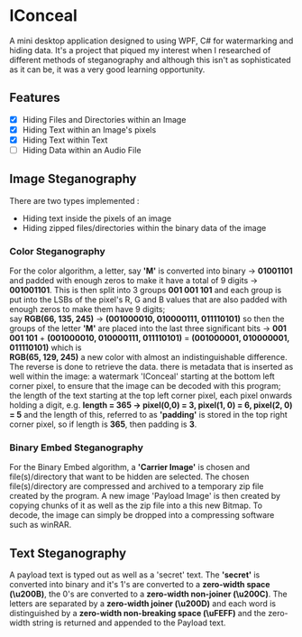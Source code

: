# IConceal #
A mini desktop application designed to using WPF, C# for watermarking and hiding data. It's a project that piqued my interest
when I researched of different methods of steganography and although this isn't as sophisticated as it can be, it was a very good
learning opportunity.

## Features ##
- [X] Hiding Files and Directories within an Image
- [X] Hiding Text within an Image's pixels
- [X] Hiding Text within Text
- [ ] Hiding Data within an Audio File

## Image Steganography ##
There are two types implemented :
* Hiding text inside the pixels of an image
* Hiding zipped files/directories within the binary data of the image

### Color Steganography ###
For the color algorithm, a letter, say **'M'** is converted into binary -> **01001101** and padded with enough zeros to make it have
a total of 9 digits -> **001001101**. This is then split into 3 groups **001 001 101** and each group is put into the LSBs of the
pixel's R, G and B values that are also padded with enough zeros to make them have 9 digits;  
say **RGB(66, 135, 245)** -> **(001000010, 010000111, 011110101)** so then the groups of the letter **'M'** are placed into the last
three significant bits -> **001 001 101** + **(001000010, 010000111, 011110101)** = **(001000001, 010000001, 011110101)** which is  
**RGB(65, 129, 245)** a new color with almost an indistinguishable difference. The reverse is done to retrieve the data.    there is metadata that is inserted as well within the image: a watermark 'IConceal' starting at the bottom left corner pixel, to ensure that the image can be decoded with this program; the length of the text starting at the top left corner pixel, each pixel onwards holding a digit, e.g. **length = 365 -> pixel(0,0) = 3, pixel(1, 0) = 6, pixel(2, 0) = 5** and the length of this, referred to as **'padding'** is stored in the top right corner pixel, so if length is **365**, then padding is **3**.
 
### Binary Embed Steganography ###
For the Binary Embed algorithm, a **'Carrier Image'** is chosen and file(s)/directory that want to be hidden are selected. The chosen file(s)/directory are compressed and archived to a temporary zip file created by the program. A new image 'Payload Image' is then created by copying chunks of it as well as the zip file into a this new Bitmap. To decode, the image can simply be dropped into a compressing software such as winRAR.

## Text Steganography ##
A payload text is typed out as well as a 'secret' text. The **'secret'** is converted into binary and it's 1's are converted to a **zero-width space (\u200B)**, the 0's are converted to a **zero-width non-joiner (\u200C)**. The letters are separated by a **zero-width joiner (\u200D)** and each word is distinguished by a **zero-width non-breaking space (\uFEFF)** and the zero-width string is returned and appended to the Payload text.

